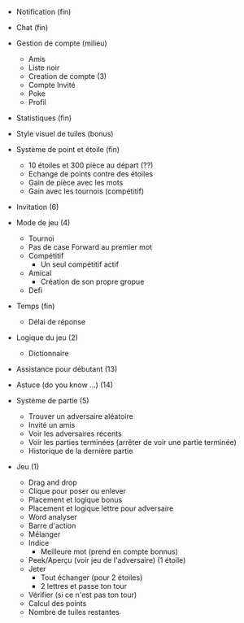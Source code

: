 
* Notification  (fin)
* Chat          (fin)
* Gestion de compte (milieu)
    * Amis
    * Liste noir
    * Creation de compte    (3)
    * Compte Invité
    * Poke
    * Profil
* Statistiques  (fin)
* Style visuel de tuiles    (bonus)
* Système de point et étoile    (fin)
    * 10 étoiles et 300 pièce au départ (??)
    * Echange de points contre des étoiles
    * Gain de pièce avec les mots
    * Gain avec les tournois (compétitif)
* Invitation    (6)
* Mode de jeu   (4)
    * Tournoi
	* Pas de case Forward au premier mot
	* Compétitif
	    * Un seul compétitif actif
	* Amical
	    * Création de son propre gropue
    * Defi
* Temps     (fin)
    * Délai de réponse
* Logique du jeu    (2)
    * Dictionnaire
* Assistance pour débutant  (13)
* Astuce (do you know ...)  (14)

* Système de partie     (5)
    * Trouver un adversaire aléatoire
    * Invité un amis
    * Voir les adversaires récents
    * Voir les parties terminées (arrêter de voir une partie terminée)
    * Historique de la dernière partie

* Jeu   (1)
    * Drag and drop
    * Clique pour poser ou enlever
    * Placement et logique bonus
    * Placement et logique lettre pour adversaire
    * Word analyser
    * Barre d'action
	* Mélanger
	* Indice
	    * Meilleure mot (prend en compte bonnus)
	* Peek/Aperçu (voir jeu de l'adversaire) (1 étoile)
	* Jeter
	    * Tout échanger (pour 2 étoiles)
	    * 2 lettres et passe ton tour
    * Vérifier (si ce n'est pas ton tour)
    * Calcul des points
    * Nombre de tuiles restantes


